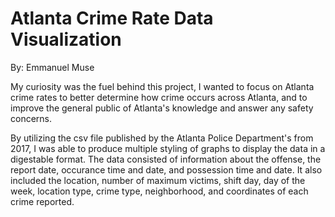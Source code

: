 # Atlanta Crime Rate Data Visualization

By: Emmanuel Muse

My curiosity was the fuel behind this project, I wanted to focus on Atlanta crime rates to better determine how crime occurs across Atlanta, and to improve the general public of Atlanta's knowledge and answer any safety concerns. 

By utilizing the csv file published by the Atlanta Police Department's from 2017, I was able to produce multiple styling of graphs to display the data in a digestable format. The data consisted of information about the offense, the report date, occurance time and date, and possession time and date. It also included the location, number of maximum victims, shift day, day of the week, location type, crime type, neighborhood, and coordinates of each crime reported.
